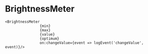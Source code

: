 # BrightnessMeter

```svelte
<BrightnessMeter
                {min}
                {max}
                {value}
                {optimum}
                on:changeValue={event => logEvent('changeValue', event)}/>
```
